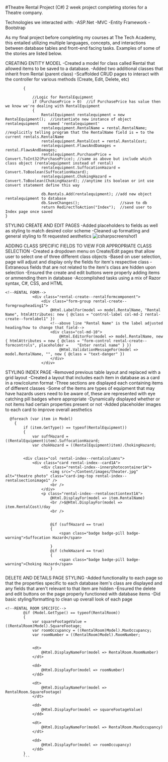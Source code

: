 #Theatre Rental Project (C#)
2 week project completing stories for a Theatre company.

Technologies we interacted with:
-ASP.Net
-MVC
-Entity Framework
-Bootstrap


As my final project before completing my courses at The Tech Academy, this entailed utilizing multiple languages, concepts, and interactions between database tables and front-end facing tasks. Examples of some of the stories are listed below.

CREATING ENTITY MODEL
-Created a model for class called Rental that allowed items to be saved to a database.
-Added two additional classes that inherit from Rental (parent class)
-Scaffolded CRUD pages to interact with the controller for various methods (Create, Edit, Delete, etc)

```public ActionResult Create([Bind(Include = "RentalId,RentalName,RentalCost,FlawsAndDamages")] Rental rental, int? PurchasePrice, bool SuffocationHazard, bool ChokingHazard, int RoomNumber, int MaxOccupancy, int SquareFootage)
        { 
           
            //Logic for RentalEquipment
            if (PurchasePrice > 0)  //if PurchasePrice has value then we know we're dealing with RentalEquipment
            {
                RentalEquipment rentalequipment = new RentalEquipment();  //instantiate new instance of object rentalequipment    named 'rentalequipment'
                rentalequipment.RentalName = rental.RentalName; //explicitly telling program that the RentalName field is = to the current rentals.RentalName
                rentalequipment.RentalCost = rental.RentalCost;
                rentalequipment.FlawsAndDamages = rental.FlawsAndDamages;
                rentalequipment.PurchasePrice = Convert.ToInt32(PurchasePrice); //same as above but include which class object (rentalequipment instead of rental)
                rentalequipment.SuffocationHazard = Convert.ToBoolean(SuffocationHazard);
                rentalequipment.ChokingHazard = Convert.ToBoolean(ChokingHazard); //anytime its boolean or int use convert statement define this way

                db.Rentals.Add(rentalequipment); //add new object rentalequipment to database
                db.SaveChanges();                  //save to db
                return RedirectToAction("Index");  //send user to Index page once saved
}

```
STYLING CREATE AND EDIT PAGES
-Added placeholders to fields as well as styling to match desired color scheme
-Cleaned up formatting and general styling to fit requested aesthetics
![csharpscreenshot1](https://user-images.githubusercontent.com/107223231/201410291-eb32e93e-8097-44eb-b76c-d4c2c796a385.jpg)


ADDING CLASS SPECIFIC FIELDS TO VIEW FOR APPROPRIATE CLASS SELECTION
-Created a dropdown menu on Create/Edit pages that allow user to select one of three different class objects
-Based on user selection, page will adjust and display only the fields for item's respective class 
-Extraneous fields that are not related to the item's class are hidden upon selection
-Ensured the create and edit buttons were properly adding items or ammending them in database
-Accomplished tasks using a mix of Razor syntax, C#, CSS, and HTML

```
<!--RENTAL FORM-->
            <div class="rental-create--rentalformcomponent">
                <div class="form-group rental-create--formgroupheading1">
                    @Html.LabelFor(model => model.RentalName, "Rental Name", htmlAttributes: new { @class = "control-label col-md-2 rental-create--formlabel1" })
                    <!--above line "Rental Name" is the label adjusted heading/how to change that field-->
                    <div class="col-md-10">
                        @Html.EditorFor(model => model.RentalName, new { htmlAttributes = new { @class = "form-control rental-create--formcontrols", placeholder =    "Enter rental name" } })
                        @Html.ValidationMessageFor(model => model.RentalName, "", new { @class = "text-danger" })
                    </div>
                </div>
```

STYLING INDEX PAGE
-Removed previous table layout and replaced with a grid layout
-Created a layout that includes each item in database as a card in a row/column format
-Three sections are displayed each containing items of different classes
-Some of the items are types of equipment that may have hazards users need to be aware of, these are represented with eye catching pill badges where appropriate
-Dynamically displayed whether or not items had certain properties present or not
-Added placeholder images to each card to improve overall aesthetics

```
  @foreach (var item in Model)
    {
        if (item.GetType() == typeof(RentalEquipment))
        {
            var suffHazard = ((RentalEquipment)item).SuffocationHazard;
            var chokHazard = ((RentalEquipment)item).ChokingHazard;

        
        <div class="col rental-index--rentalcolumns">
            <div class="card rental-index--card1A">
                <div class="rental-index--innerphotocontainer1A">
                    <img src="~/Content/images/theater.jpg" alt="theatre photo" class="card-img-top rental-index--rentalsectionimage1" />
                    <br />
                </div>
                <p class="rental-index--rentalsectiontext1A">
                    @Html.DisplayFor(model => item.RentalName)
                    <br />$@Html.DisplayFor(model => item.RentalCost)/day
                    <br />

                    
                    @if (suffHazard == true)
                    {
                        <span class="badge badge-pill badge-warning">Suffocation Hazard</span>

                    }
                    @if (chokHazard == true)
                    {
                        <span class="badge badge-pill badge-warning">Choking Hazard</span>
                    }
```
            
DELETE AND DETAILS PAGE STYLING
-Added functionality to each page so that the properties specific to each database item's class are displayed and any fields that aren't relevant to that item are hidden
-Ensured the delete and edit buttons on the page properly functioned with database items
-Did basic styling/formatting to clean up overall look of each page

```
<!--RENTAL ROOM SPECIFIC-->
        @if (Model.GetType() == typeof(RentalRoom))
        {
            var squareFootageValue = ((RentalRoom)Model).SquareFootage;
            var roomOccupancy = ((RentalRoom)Model).MaxOccupancy;
            var roomNumber = ((RentalRoom)Model).RoomNumber;
            
            
            <dt>
                @Html.DisplayNameFor(model => RentalRoom.RoomNumber)
            </dt>

            <dd>
                @Html.DisplayFor(model => roomNumber)
            </dd>

            <dt>
                @Html.DisplayNameFor(model => RentalRoom.SquareFootage)
            </dt>

            <dd>
                @Html.DisplayFor(model => squareFootageValue)
            </dd>

            <dt>
                @Html.DisplayNameFor(model => RentalRoom.MaxOccupancy)
            </dt>

            <dd>
                @Html.DisplayFor(model => roomOccupancy)
            </dd>
        }
        ```
